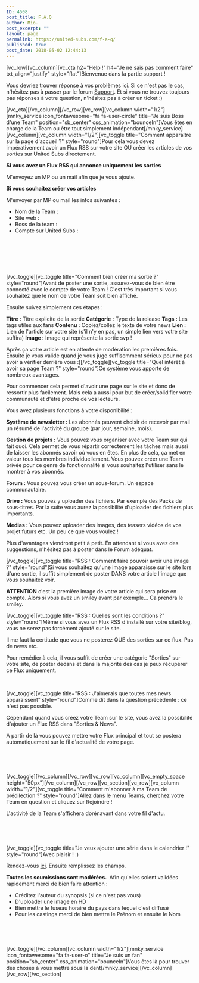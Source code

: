 ```yaml
---
ID: 4508
post_title: F.A.Q
author: Mio.
post_excerpt: ""
layout: page
permalink: https://united-subs.com/f-a-q/
published: true
post_date: 2018-05-02 12:44:13
---
```

[vc_row][vc_column][vc_cta h2="Help !" h4="Je ne sais pas comment faire" txt_align="justify" style="flat"]Bienvenue dans la partie support !

Vous devriez trouver réponse à vos problèmes ici. Si ce n'est pas le cas, n'hésitez pas à passer par le forum <a href="/forums/united-subs/support/">Support</a>. Et si vous ne trouvez toujours pas réponses à votre question, n'hésitez pas à créer un ticket :)

[/vc_cta][/vc_column][/vc_row][vc_row][vc_column width="1/2"][mnky_service icon_fontawesome="fa fa-user-circle" title="Je suis Boss d'une Team" position="sb_center" css_animation="bounceIn"]Vous êtes en charge de la Team ou être tout simplement indépendant[/mnky_service][/vc_column][vc_column width="1/2"][vc_toggle title="Comment apparaître sur la page d'accueil ?" style="round"]Pour cela vous devez impérativement avoir un Flux RSS sur votre site OU créer les articles de vos sorties sur United Subs directement.

<strong>Si vous avez un Flux RSS qui annonce uniquement les sorties</strong>

M'envoyez un MP ou un mail afin que je vous ajoute.

<strong>Si vous souhaitez créer vos articles</strong>

M'envoyer par MP ou mail les infos suivantes :
<ul>
 	<li>Nom de la Team :</li>
 	<li>Site web :</li>
 	<li>Boss de la team :</li>
 	<li>Compte sur United Subs :</li>
</ul>
&nbsp;

&nbsp;

&nbsp;

[/vc_toggle][vc_toggle title="Comment bien créer ma sortie ?" style="round"]Avant de poster une sortie, assurez-vous de bien être connecté avec le compte de votre Team ! C'est très important si vous souhaitez que le nom de votre Team soit bien affiché.

Ensuite suivez simplement ces étapes :

<strong>Titre :</strong> Titre explicite de la sortie
<strong>Catégorie :</strong> Type de la release
<strong>Tags :</strong> Les tags utiles aux fans
<strong>Contenu :</strong> Copiez/collez le texte de votre news
<strong>Lien :</strong> Lien de l'article sur votre site (s'il n'y en pas, un simple lien vers votre site suffira)
<strong>Image :</strong> Image qui représente la sortie svp !

Après ça votre article est en attente de modération les premières fois. Ensuite je vous valide quand je vous juge suffisemment sérieux pour ne pas avoir à vérifier derrière vous :)[/vc_toggle][vc_toggle title="Quel intérêt à avoir sa page Team ?" style="round"]Ce système vous apporte de nombreux avantages.

Pour commencer cela permet d'avoir une page sur le site et donc de ressortir plus facilement. Mais cela a aussi pour but de créer/solidifier votre communauté et d'être proche de vos lecteurs.

Vous avez plusieurs fonctions à votre disponibilité :

<strong>Système de newsletter :</strong> Les abonnés peuvent choisir de recevoir par mail un résumé de l'activité du groupe (par jour, semaine, mois).

<strong>Gestion de projets :</strong> Vous pouvez vous organiser avec votre Team sur qui fait quoi. Cela permet de vous répartir correctement les tâches mais aussi de laisser les abonnés savoir où vous en êtes. En plus de cela, ça met en valeur tous les membres individuellement. Vous pouvez créer une Team privée pour ce genre de fonctionnalité si vous souhaitez l'utiliser sans le montrer à vos abonnés.

<strong>Forum :</strong> Vous pouvez vous créer un sous-forum. Un espace communautaire.

<strong>Drive :</strong> Vous pouvez y uploader des fichiers. Par exemple des Packs de sous-titres. Par la suite vous aurez la possibilité d'uploader des fichiers plus importants.

<strong>Medias :</strong> Vous pouvez uploader des images, des teasers vidéos de vos projet futurs etc. Un peu ce que vous voulez !

Plus d'avantages viendront petit à petit. En attendant si vous avez des suggestions, n'hésitez pas à poster dans le Forum adéquat.

[/vc_toggle][vc_toggle title="RSS : Comment faire pouvoir avoir une image ?" style="round"]Si vous souhaitez qu'une image apparaisse sur le site lors d'une sortie, il suffit simplement de poster DANS votre article l'image que vous souhaitez voir.

<strong>ATTENTION</strong> c'est la première image de votre article qui sera prise en compte. Alors si vous avez un smiley avant par exemple... Ca prendra le smiley.

[/vc_toggle][vc_toggle title="RSS : Quelles sont les conditions ?" style="round"]Même si vous avez un Flux RSS d'installé sur votre site/blog, vous ne serez pas forcément ajouté sur le site.

Il me faut la certitude que vous ne posterez QUE des sorties sur ce flux. Pas de news etc.

Pour remédier à cela, il vous suffit de créer une catégorie "Sorties" sur votre site, de poster dedans et dans la majorité des cas je peux récupérer ce Flux uniquement.

&nbsp;

[/vc_toggle][vc_toggle title="RSS : J'aimerais que toutes mes news apparaissent" style="round"]Comme dit dans la question précédente : ce n'est pas possible.

Cependant quand vous créez votre Team sur le site, vous avez la possibilité d'ajouter un Flux RSS dans "Sorties &amp; News".

A partir de là vous pouvez mettre votre Flux principal et tout se postera automatiquement sur le fil d'actualité de votre page.

&nbsp;

&nbsp;

[/vc_toggle][/vc_column][/vc_row][vc_row][vc_column][vc_empty_space height="50px"][/vc_column][/vc_row][vc_section][vc_row][vc_column width="1/2"][vc_toggle title="Comment m'abonner à ma Team de prédilection ?" style="round"]Allez dans le menu Teams, cherchez votre Team en question et cliquez sur Rejoindre !

L'activité de la Team s'affichera dorénavant dans votre fil d'actu.

&nbsp;

&nbsp;

[/vc_toggle][vc_toggle title="Je veux ajouter une série dans le calendrier !" style="round"]Avec plaisir ! :)

Rendez-vous <a href="/calendrier/community/ajouter">ici</a>. Ensuite remplissez les champs.

<strong>Toutes les soumissions sont modérées. </strong>
Afin qu'elles soient validées rapidement merci de bien faire attention :
<ul>
 	<li>Créditez l'auteur du synopsis (si ce n'est pas vous)</li>
 	<li>D'uploader une image en HD</li>
 	<li>Bien mettre le fuseau horaire du pays dans lequel c'est diffusé</li>
 	<li>Pour les castings merci de bien mettre le Prénom et ensuite le Nom</li>
</ul>
&nbsp;

&nbsp;

[/vc_toggle][/vc_column][vc_column width="1/2"][mnky_service icon_fontawesome="fa fa-user-o" title="Je suis un fan" position="sb_center" css_animation="bounceIn"]Vous êtes là pour trouver des choses à vous mettre sous la dent[/mnky_service][/vc_column][/vc_row][/vc_section]
